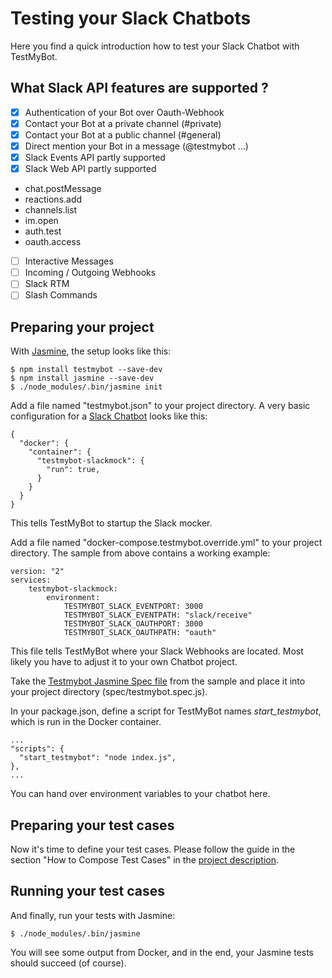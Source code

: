 Testing your Slack Chatbots
===========================
Here you find a quick introduction how to test your Slack Chatbot with TestMyBot.

## What Slack API features are supported ?

- [x] Authentication of your Bot over Oauth-Webhook
- [x] Contact your Bot at a private channel (#private)
- [x] Contact your Bot at a public channel (#general)
- [x] Direct mention your Bot in a message (@testmybot ...)
- [x] Slack Events API partly supported
- [x] Slack Web API partly supported
* chat.postMessage
* reactions.add
* channels.list
* im.open
* auth.test
* oauth.access
- [ ] Interactive Messages
- [ ] Incoming / Outgoing Webhooks
- [ ] Slack RTM
- [ ] Slash Commands

## Preparing your project

With [Jasmine](https://jasmine.github.io/), the setup looks like this:

    $ npm install testmybot --save-dev
    $ npm install jasmine --save-dev
    $ ./node_modules/.bin/jasmine init

Add a file named "testmybot.json" to your project directory. A very basic configuration for a [Slack Chatbot](https://github.com/codeforequity-at/testmybot/tree/master/samples/slack) looks like this:

    {
      "docker": {
        "container": {
          "testmybot-slackmock": {
            "run": true,
          }
        }
      }
    }

This tells TestMyBot to startup the Slack mocker.

Add a file named "docker-compose.testmybot.override.yml" to your project directory. The sample from above contains a working example:

    version: "2"
    services:
        testmybot-slackmock:
            environment:
                TESTMYBOT_SLACK_EVENTPORT: 3000
                TESTMYBOT_SLACK_EVENTPATH: "slack/receive"
                TESTMYBOT_SLACK_OAUTHPORT: 3000
                TESTMYBOT_SLACK_OAUTHPATH: "oauth"

This file tells TestMyBot where your Slack Webhooks are located. Most likely you have to adjust it to your own Chatbot project.

Take the [Testmybot Jasmine Spec file](https://github.com/codeforequity-at/testmybot/blob/master/samples/slack/spec/testmybot.spec.js) from the sample and place it into your project directory (spec/testmybot.spec.js).

In your package.json, define a script for TestMyBot names _start_testmybot_, which is run in the Docker container.

    ...
    "scripts": {
      "start_testmybot": "node index.js",
    },
    ...

You can hand over environment variables to your chatbot here. 

## Preparing your test cases

Now it's time to define your test cases. Please follow the guide in the section "How to Compose Test Cases" in the [project description](https://github.com/codeforequity-at/testmybot/blob/master/README.md#how-to-compose-test-cases).

## Running your test cases

And finally, run your tests with Jasmine:

    $ ./node_modules/.bin/jasmine

You will see some output from Docker, and in the end, your Jasmine tests should succeed (of course).






